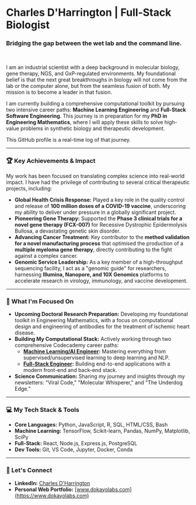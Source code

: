 # Charles D'Harrington | Full-Stack Biologist

### Bridging the gap between the wet lab and the command line.

<br>

I am an industrial scientist with a deep background in molecular biology, gene therapy, NGS, and GxP-regulated environments. My foundational belief is that the next great breakthroughs in biology will not come from the lab or the computer alone, but from the seamless fusion of both. My mission is to become a leader in that fusion.

I am currently building a comprehensive computational toolkit by pursuing two intensive career paths: **Machine Learning Engineering** and **Full-Stack Software Engineering**. This journey is in preparation for my **PhD in Engineering Mathematics**, where I will apply these skills to solve high-value problems in synthetic biology and therapeutic development.

This GitHub profile is a real-time log of that journey.

---

### 🏆 Key Achievements & Impact

My work has been focused on translating complex science into real-world impact. I have had the privilege of contributing to several critical therapeutic projects, including:

* **Global Health Crisis Response:** Played a key role in the quality control and release of **100 million doses of a COVID-19 vaccine**, underscoring my ability to deliver under pressure in a globally significant project.
* **Pioneering Gene Therapy:** Supported the **Phase 3 clinical trials for a novel gene therapy (FCX-007)** for Recessive Dystrophic Epidermolysis Bullosa, a devastating genetic skin disorder.
* **Advancing Cancer Treatment:** Key contributor to the **method validation for a novel manufacturing process** that optimised the production of a **multiple myeloma gene therapy**, directly contributing to the fight against a complex cancer.
* **Genomic Service Leadership:** As a key member of a high-throughput sequencing facility, I act as a "genomic guide" for researchers, harnessing **Illumina, Nanopore, and 10X Genomics** platforms to accelerate research in virology, immunology, and vaccine development.

---

### 🧬 What I'm Focused On

* **Upcoming Doctoral Research Preparation:** Developing my foundational toolkit in Engineering Mathematics, with a focus on computational design and engineering of antibodies for the treatment of ischemic heart disease.
* **Building My Computational Stack:** Actively working through two comprehensive Codecademy career paths:
    * **[Machine Learning/AI Engineer](https://www.codecademy.com/enrolled/paths/machine-learning-engineer):** Mastering everything from supervised/unsupervised learning to deep learning and NLP.
    * **[Full-Stack Engineer](https://www.codecademy.com/career-journey/full-stack-engineer):** Building end-to-end applications with a modern front-end and back-end stack.
* **Science Communication:** Sharing my journey and insights through my newsletters: "Viral Code," "Molecular Whisperer," and "The Underdog Edge."

---

### 💻 My Tech Stack & Tools

* **Core Languages:** Python, JavaScript, R, SQL, HTML/CSS, Bash
* **Machine Learning:** TensorFlow, Scikit-learn, Pandas, NumPy, Matplotlib, SciPy
* **Full-Stack:** React, Node.js, Express.js, PostgreSQL
* **Dev Tools:** Git, VS Code, Jupyter, Docker, Conda

---

### 🚀 Let's Connect

* **LinkedIn:** [Charles D'Harrington ](https://www.linkedin.com/in/biotech-scientist-charles-okayo-dharrington/)
* **Personal Web Portfolio:** [www.dokayolabs.com](https://www.dokayolabs.com)
